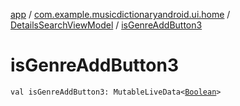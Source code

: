 [app](../../index.md) / [com.example.musicdictionaryandroid.ui.home](../index.md) / [DetailsSearchViewModel](index.md) / [isGenreAddButton3](./is-genre-add-button3.md)

# isGenreAddButton3

`val isGenreAddButton3: MutableLiveData<`[`Boolean`](https://kotlinlang.org/api/latest/jvm/stdlib/kotlin/-boolean/index.html)`>`